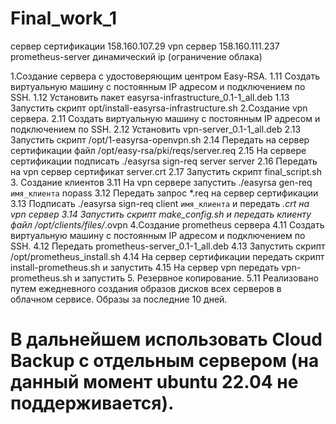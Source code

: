 # Final_work_1
сервер сертификации 158.160.107.29
vpn сервер 158.160.111.237
prometheus-server динамический ip (ограничение облака)

1.Создание сервера с удостоверяющим центром Easy-RSA.
1.11 Создать виртуальную машину с постоянным IP адресом и подключением по SSH.
1.12 Установить пакет easyrsa-infrastructure_0.1-1_all.deb
1.13 Запустить скрипт opt/install-easyrsa-infrastructure.sh
2.Создание vpn сервера.
2.11 Создать виртуальную машину с постоянным IP адресом и подключением по SSH.
2.12 Установить vpn-server_0.1-1_all.deb
2.13 Запустить скрипт /opt/1-easyrsa-openvpn.sh
2.14 Передать на сервер сертификации файл /opt/easy-rsa/pki/reqs/server.req
2.15 На сервере сертификации подписать ./easyrsa sign-req server server
2.16 Передать на vpn сервер сертификат server.crt
2.17 Запустить скрипт final_script.sh
3. Создание клиентов
3.11 На vpn сервере запустить ./easyrsa gen-req `имя_клиента` nopass 
3.12 Передать запрос *.req на сервер сертификации
3.13 Подписать ./easyrsa sign-req client `имя_клиента` и передать *.crt на vpn сервер
3.14 Запустить скрипт make_config.sh и передать клиенту файл /opt/clients/files/*.ovpn
4.Создание prometheus сервера
4.11 Создать виртуальную машину с постоянным IP адресом и подключением по SSH.
4.12 Передать prometheus-server_0.1-1_all.deb
4.13 Запустить скрипт /opt/prometheus_install.sh
4.14 На сервер сертификации передать скрипт install-prometheus.sh и запустить
4.15 На сервер vpn передать vpn-prometheus.sh и запустить
5. Резервное копирование.
5.11 Реализовано путем ежедневного создания образов дисков всех серверов в облачном сервисе. Образы за последние 10 дней.
# В дальнейшем использовать Cloud Backup с отдельным сервером (на данный момент ubuntu 22.04 не поддерживается).
